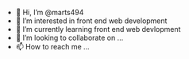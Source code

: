 - 👋 Hi, I’m @marts494
- 👀 I’m interested in front end web development 
- 🌱 I’m currently learning front end web devlopment 
- 💞️ I’m looking to collaborate on ...
- 📫 How to reach me ...

<!---
marts494/marts494 is a ✨ special ✨ repository because its `README.md` (this file) appears on your GitHub profile.
You can click the Preview link to take a look at your changes.
--->
